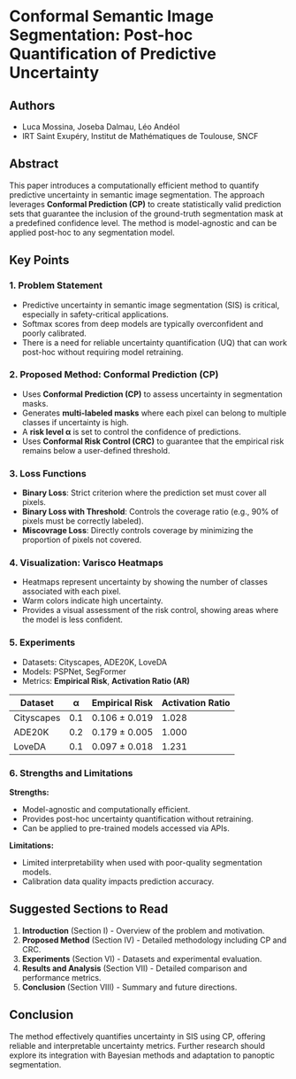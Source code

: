 
# Conformal Semantic Image Segmentation: Post-hoc Quantification of Predictive Uncertainty

## Authors
- Luca Mossina, Joseba Dalmau, Léo Andéol  
- IRT Saint Exupéry, Institut de Mathématiques de Toulouse, SNCF

## Abstract
This paper introduces a computationally efficient method to quantify predictive uncertainty in semantic image segmentation. 
The approach leverages **Conformal Prediction (CP)** to create statistically valid prediction sets that guarantee the inclusion 
of the ground-truth segmentation mask at a predefined confidence level. The method is model-agnostic and can be applied 
post-hoc to any segmentation model.

## Key Points

### 1. Problem Statement
- Predictive uncertainty in semantic image segmentation (SIS) is critical, especially in safety-critical applications.
- Softmax scores from deep models are typically overconfident and poorly calibrated.
- There is a need for reliable uncertainty quantification (UQ) that can work post-hoc without requiring model retraining.

### 2. Proposed Method: Conformal Prediction (CP)
- Uses **Conformal Prediction (CP)** to assess uncertainty in segmentation masks.
- Generates **multi-labeled masks** where each pixel can belong to multiple classes if uncertainty is high.
- A **risk level α** is set to control the confidence of predictions.
- Uses **Conformal Risk Control (CRC)** to guarantee that the empirical risk remains below a user-defined threshold.

### 3. Loss Functions
- **Binary Loss**: Strict criterion where the prediction set must cover all pixels.
- **Binary Loss with Threshold**: Controls the coverage ratio (e.g., 90% of pixels must be correctly labeled).
- **Miscovrage Loss**: Directly controls coverage by minimizing the proportion of pixels not covered.

### 4. Visualization: Varisco Heatmaps
- Heatmaps represent uncertainty by showing the number of classes associated with each pixel.
- Warm colors indicate high uncertainty.
- Provides a visual assessment of the risk control, showing areas where the model is less confident.

### 5. Experiments
- Datasets: Cityscapes, ADE20K, LoveDA
- Models: PSPNet, SegFormer
- Metrics: **Empirical Risk**, **Activation Ratio (AR)**

| Dataset     | α    | Empirical Risk | Activation Ratio |
|------------|------|----------------|------------------|
| Cityscapes | 0.1  | 0.106 ± 0.019   | 1.028            |
| ADE20K     | 0.2  | 0.179 ± 0.005   | 1.000            |
| LoveDA     | 0.1  | 0.097 ± 0.018   | 1.231            |

### 6. Strengths and Limitations

**Strengths:**  
- Model-agnostic and computationally efficient.  
- Provides post-hoc uncertainty quantification without retraining.  
- Can be applied to pre-trained models accessed via APIs.  

**Limitations:**  
- Limited interpretability when used with poor-quality segmentation models.  
- Calibration data quality impacts prediction accuracy.  

## Suggested Sections to Read
1. **Introduction** (Section I) - Overview of the problem and motivation.  
2. **Proposed Method** (Section IV) - Detailed methodology including CP and CRC.  
3. **Experiments** (Section VI) - Datasets and experimental evaluation.  
4. **Results and Analysis** (Section VII) - Detailed comparison and performance metrics.  
5. **Conclusion** (Section VIII) - Summary and future directions.  

## Conclusion
The method effectively quantifies uncertainty in SIS using CP, offering reliable and interpretable uncertainty metrics. 
Further research should explore its integration with Bayesian methods and adaptation to panoptic segmentation.
